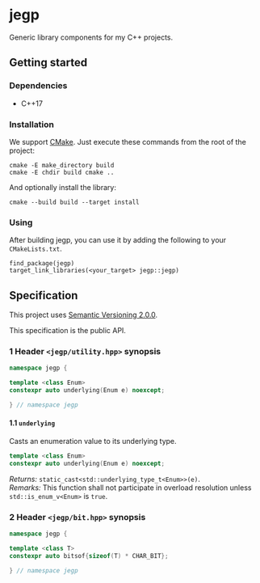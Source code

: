 # jegp

Generic library components for my C++ projects.

## Getting started

### Dependencies

* C++17

### Installation

We support [CMake](https://cmake.org/). Just execute these commands from the root of the project:

```
cmake -E make_directory build
cmake -E chdir build cmake ..
```

And optionally install the library:

```
cmake --build build --target install
```

### Using

After building jegp, you can use it by adding the following to your `CMakeLists.txt`.

    find_package(jegp)
    target_link_libraries(<your_target> jegp::jegp)

## Specification

This project uses [Semantic Versioning 2.0.0](http://semver.org/).

This specification is the public API.

### 1 Header `<jegp/utility.hpp>` synopsis

```C++
namespace jegp {

template <class Enum>
constexpr auto underlying(Enum e) noexcept;

} // namespace jegp
```

#### 1.1 `underlying`

Casts an enumeration value to its underlying type.

```C++
template <class Enum>
constexpr auto underlying(Enum e) noexcept;
```
_Returns:_ `static_cast<std::underlying_type_t<Enum>>(e)`.<br/>
_Remarks:_ This function shall not participate in overload resolution unless `std::is_enum_v<Enum>` is `true`.

### 2 Header `<jegp/bit.hpp>` synopsis

```C++
namespace jegp {

template <class T>
constexpr auto bitsof{sizeof(T) * CHAR_BIT};

} // namespace jegp
```
